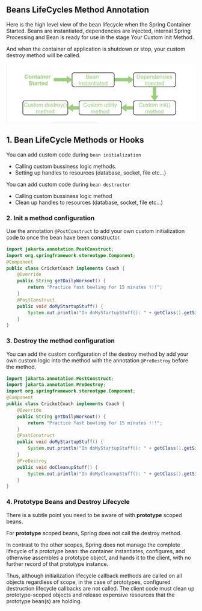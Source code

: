 ## Beans LifeCycles Method Annotation

Here is the high level view of the bean lifecycle when the Spring Container Started. Beans are instantiated, dependencies are injected, internal Spring Processing and Bean is ready for use in the stage Your Custom Init Method.

And when the container of application is shutdown or stop, your custom destroy method will be called.

![alt text](/images/image-07.png)

## 1. Bean LifeCycle Methods or Hooks

You can add custom code during `bean initialization`

- Calling custom bussiness logic methods.
- Setting up handles to resources (database, socket, file etc...)

You can add custom code during `bean destructor`

- Calling custom bussiness logic method
- Clean up handles to resources (database, socket, file etc...)

### 2. Init a method configuration

Use the annotation `@PostConstruct` to add your own custom initialization code to once the bean have been constructor.

```java
import jakarta.annotation.PostConstruct;
import org.springframework.stereotype.Component;
@Component
public class CricketCoach implements Coach {
    @Override
    public String getDailyWorkout() {
        return "Practice fast bowling for 15 minutes !!!";
    }
    @PostConstruct
    public void doMyStartupStuff() {
        System.out.println("In doMyStartupStuff(): " + getClass().getSimpleName());
    }
}
```

### 3. Destroy the method configuration

You can add the custom configuration of the destroy method by add your own custom logic into the method with the annotation `@PreDestroy` before the method.

```java
import jakarta.annotation.PostConstruct;
import jakarta.annotation.PreDestroy;
import org.springframework.stereotype.Component;
@Component
public class CricketCoach implements Coach {
    @Override
    public String getDailyWorkout() {
        return "Practice fast bowling for 15 minutes !!!";
    }
    @PostConstruct
    public void doMyStartupStuff() {
        System.out.println("In doMyStartupStuff(): " + getClass().getSimpleName());
    }
    @PreDestroy
    public void doCleanupStuff() {
        System.out.println("In doMyCleanupStuff(): " + getClass().getSimpleName());
    }
}
```

### 4. Prototype Beans and Destroy Lifecycle

There is a subtle point you need to be aware of with **prototype** scoped beans.

For **prototype** scoped beans, Spring does not call the destroy method.

In contrast to the other scopes, Spring does not manage the complete lifecycle of a prototype bean: the container instantiates, configures, and otherwise assembles a prototype object, and hands it to the client, with no further record of that prototype instance.

Thus, although initialization lifecycle callback methods are called on all objects regardless of scope, in the case of prototypes, configured destruction lifecycle callbacks are not called. The client code must clean up prototype-scoped objects and release expensive resources that the prototype bean(s) are holding.
